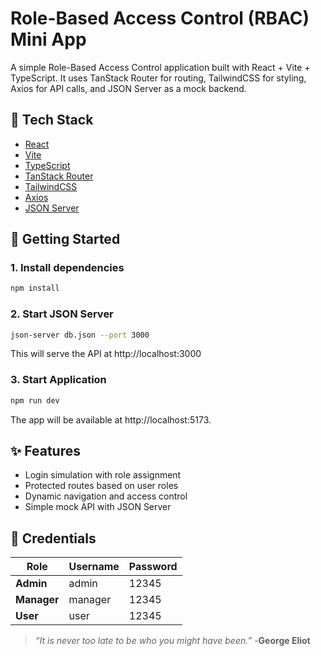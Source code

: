 # Role-Based Access Control (RBAC) Mini App

A simple Role-Based Access Control application built with React + Vite + TypeScript. It uses TanStack Router for routing, TailwindCSS for styling, Axios for API calls, and JSON Server as a mock backend.

## 🔧 Tech Stack

- [React](https://reactjs.org/)
- [Vite](https://vitejs.dev/)
- [TypeScript](https://www.typescriptlang.org/)
- [TanStack Router](https://tanstack.com/router)
- [TailwindCSS](https://tailwindcss.com/)
- [Axios](https://axios-http.com/)
- [JSON Server](https://github.com/typicode/json-server)

## 🚀 Getting Started

### 1. Install dependencies

```bash
npm install
```

### 2. Start JSON Server

```bash
json-server db.json --port 3000
```
This will serve the API at http://localhost:3000

### 3. Start Application

```bash
npm run dev
```
The app will be available at http://localhost:5173.

## ✨ Features

- Login simulation with role assignment
- Protected routes based on user roles
- Dynamic navigation and access control
- Simple mock API with JSON Server

## 🔐 Credentials 
**Role** | **Username** | **Password** 
 ------------ | ------------- | ------------- 
**Admin** | admin | 12345 
**Manager** | manager | 12345 
**User** | user | 12345 

> *“It is never too late to be who you might have been.”* -**George Eliot**